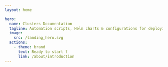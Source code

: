 ```yaml
---
layout: home

hero:
  name: Clusters Documentation
  tagline: Automation scripts, Helm charts & configurations for deploying and managing Kubernetes clusters efficiently.
  image:
    src: /landing_hero.svg
  actions:
    - theme: brand
      text: Ready to start ?
      link: /about/introduction
---
```

